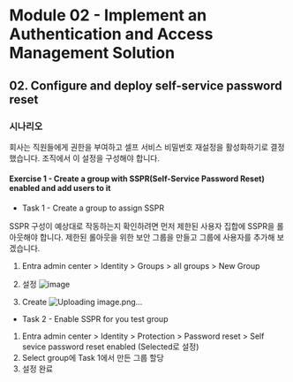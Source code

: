 # Module 02 - Implement an Authentication and Access Management Solution
## 02. Configure and deploy self-service password reset

### 시나리오 
회사는 직원들에게 권한을 부여하고 셀프 서비스 비밀번호 재설정을 활성화하기로 결정했습니다. 조직에서 이 설정을 구성해야 합니다.

#### Exercise 1 - Create a group with SSPR(Self-Service Password Reset) enabled and add users to it
* Task 1 - Create a group to assign SSPR

SSPR 구성이 예상대로 작동하는지 확인하려면 먼저 제한된 사용자 집합에 SSPR을 롤아웃해야 합니다. 제한된 롤아웃을 위한 보안 그룹을 만들고 그룹에 사용자를 추가해 보겠습니다.

1. Entra admin center > Identity > Groups > all groups > New Group
2. 설정
![image](https://github.com/user-attachments/assets/d01535b7-24c3-4de6-bfb7-59c55d6a01fd)

3. Create
![Uploading image.png…]()

* Task 2 - Enable SSPR for you test group

1. Entra admin center > Identity > Protection > Password reset > Self sevice password reset enabled (Selected로 설정) 
2. Select group에 Task 1에서 만든 그룹 할당
3. 설정 완료  
